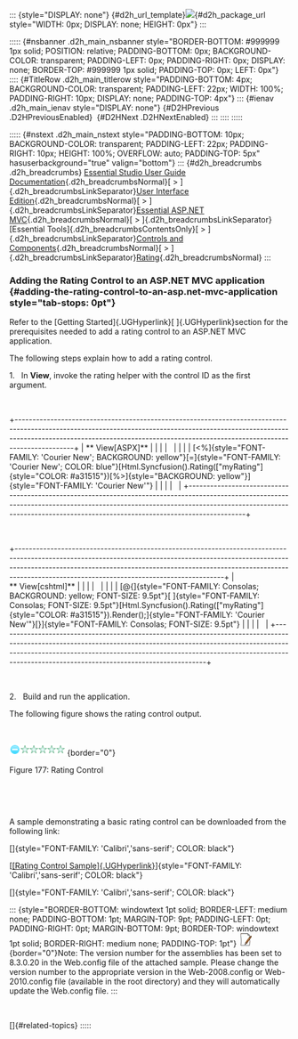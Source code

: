 ::: {style="DISPLAY: none"}
[](ms-xhelp:///?Id=d2h_url_template){#d2h_url_template}![](!package_url!){#d2h_package_url style="WIDTH: 0px; DISPLAY: none; HEIGHT: 0px"}
:::

::::: {#nsbanner .d2h_main_nsbanner style="BORDER-BOTTOM: #999999 1px solid; POSITION: relative; PADDING-BOTTOM: 0px; BACKGROUND-COLOR: transparent; PADDING-LEFT: 0px; PADDING-RIGHT: 0px; DISPLAY: none; BORDER-TOP: #999999 1px solid; PADDING-TOP: 0px; LEFT: 0px"}
:::: {#TitleRow .d2h_main_titlerow style="PADDING-BOTTOM: 4px; BACKGROUND-COLOR: transparent; PADDING-LEFT: 22px; WIDTH: 100%; PADDING-RIGHT: 10px; DISPLAY: none; PADDING-TOP: 4px"}
::: {#ienav .d2h_main_ienav style="DISPLAY: none"}
[](ms-xhelp:///?Id=ab3b7b12-931d-4517-a03d-68fa585f68be){#D2HPrevious .D2HPreviousEnabled}  [](ms-xhelp:///?Id=dcc09a38-f631-438e-8be5-96fe6253974a){#D2HNext .D2HNextEnabled}
:::
::::
:::::

::::: {#nstext .d2h_main_nstext style="PADDING-BOTTOM: 10px; BACKGROUND-COLOR: transparent; PADDING-LEFT: 22px; PADDING-RIGHT: 10px; HEIGHT: 100%; OVERFLOW: auto; PADDING-TOP: 5px" hasuserbackground="true" valign="bottom"}
::: {#d2h_breadcrumbs .d2h_breadcrumbs}
[Essential Studio User Guide Documentation](ms-xhelp:///?Id=12457748-09e3-4d74-a240-8e049cedf030){.d2h_breadcrumbsNormal}[ \> ]{.d2h_breadcrumbsLinkSeparator}[User Interface Edition](ms-xhelp:///?Id=c29296b7-531c-413b-a0ec-488ca1f7f669){.d2h_breadcrumbsNormal}[ \> ]{.d2h_breadcrumbsLinkSeparator}[Essential ASP.NET MVC](ms-xhelp:///?Id=4b14e7d1-65c4-4f67-b1aa-2c37709905a5){.d2h_breadcrumbsNormal}[ \> ]{.d2h_breadcrumbsLinkSeparator}[Essential Tools]{.d2h_breadcrumbsContentsOnly}[ \> ]{.d2h_breadcrumbsLinkSeparator}[Controls and Components](ms-xhelp:///?Id=f0af2fff-6f00-4ca4-85a6-54e41ac5dc96){.d2h_breadcrumbsNormal}[ \> ]{.d2h_breadcrumbsLinkSeparator}[Rating](ms-xhelp:///?Id=b7f4492f-cd34-4c74-a83c-228b6a583987){.d2h_breadcrumbsNormal}
:::

### Adding the Rating Control to an ASP.NET MVC application {#adding-the-rating-control-to-an-asp.net-mvc-application style="tab-stops: 0pt"}

Refer to the [Getting Started]{.UGHyperlink}[ ]{.UGHyperlink}section for the prerequisites needed to add a rating control to an ASP.NET MVC application.

The following steps explain how to add a rating control.

1.   In **View**, invoke the rating helper with the control ID as the first argument.

 

+----------------------------------------------------------------------------------------------------------------------------------------------------------------------------------------------------------------------------------------------------------+
| ** View\[ASPX\]**                                                                                                                                                                                                                                        |
|                                                                                                                                                                                                                                                          |
|                                                                                                                                                                                                                                                          |
|                                                                                                                                                                                                                                                          |
| [\<%]{style="FONT-FAMILY: 'Courier New'; BACKGROUND: yellow"}[=]{style="FONT-FAMILY: 'Courier New'; COLOR: blue"}[Html.Syncfusion().Rating([\"myRating\"]{style="COLOR: #a31515"})[%\>]{style="BACKGROUND: yellow"}]{style="FONT-FAMILY: 'Courier New'"} |
|                                                                                                                                                                                                                                                          |
|                                                                                                                                                                                                                                                          |
+----------------------------------------------------------------------------------------------------------------------------------------------------------------------------------------------------------------------------------------------------------+

 

+----------------------------------------------------------------------------------------------------------------------------------------------------------------------------------------------------------------------------------------------------------------------------------------------------+
| ** View\[cshtml\]**                                                                                                                                                                                                                                                                                |
|                                                                                                                                                                                                                                                                                                    |
|                                                                                                                                                                                                                                                                                                    |
|                                                                                                                                                                                                                                                                                                    |
| [\@{]{style="FONT-FAMILY: Consolas; BACKGROUND: yellow; FONT-SIZE: 9.5pt"}[ ]{style="FONT-FAMILY: Consolas; FONT-SIZE: 9.5pt"}[Html.Syncfusion().Rating([\"myRating\"]{style="COLOR: #a31515"}).Render();]{style="FONT-FAMILY: 'Courier New'"}[}]{style="FONT-FAMILY: Consolas; FONT-SIZE: 9.5pt"} |
|                                                                                                                                                                                                                                                                                                    |
|                                                                                                                                                                                                                                                                                                    |
+----------------------------------------------------------------------------------------------------------------------------------------------------------------------------------------------------------------------------------------------------------------------------------------------------+

 

2.   Build and run the application.

The following figure shows the rating control output.

 

![Description: C:\\Work Place\\Work Trunk\\features\\SF4718\\Rating\\creating_rating.png](ImagesExt/image56_188.png){border="0"}

Figure 177: Rating Control

 

 

A sample demonstrating a basic rating control can be downloaded from the following link:

[]{style="FONT-FAMILY: 'Calibri','sans-serif'; COLOR: black"} 

[[[Rating Control Sample]{.UGHyperlink}](http://files.syncfusion.com/Support/Tools_MVC/v8.3.0.20/Test_Rating.zip)]{style="FONT-FAMILY: 'Calibri','sans-serif'; COLOR: black"}

[]{style="FONT-FAMILY: 'Calibri','sans-serif'; COLOR: black"} 

::: {style="BORDER-BOTTOM: windowtext 1pt solid; BORDER-LEFT: medium none; PADDING-BOTTOM: 1pt; MARGIN-TOP: 9pt; PADDING-LEFT: 0pt; PADDING-RIGHT: 0pt; MARGIN-BOTTOM: 9pt; BORDER-TOP: windowtext 1pt solid; BORDER-RIGHT: medium none; PADDING-TOP: 1pt"}
![](ImagesExt/image56_5.jpg){border="0"}Note: The version number for the assemblies has been set to 8.3.0.20 in the Web.config file of the attached sample. Please change the version number to the appropriate version in the Web-2008.config or Web-2010.config file (available in the root directory) and they will automatically update the Web.config file.
:::

 

[]{#related-topics}
:::::
